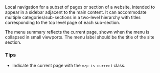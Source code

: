 Local navigation for a subset of pages or section of a website, intended to appear in a sidebar adjacent to the main content. It can accommodate multiple categories/sub-sections in a two-level hierarchy with titles corresponding to the top level page of each sub-section.

The menu summary reflects the current page, shown when the menu is collapsed in small viewports. The menu label should be the title of the site section.

### Tips

- Indicate the current page with the `mzp-is-current` class.
